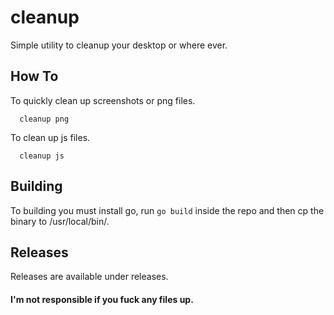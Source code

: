 # cleanup
Simple utility to cleanup your desktop or where ever.

## How To

To quickly clean up screenshots or png files.
```
  cleanup png
```
To clean up js files.
```
  cleanup js
```

## Building
To building you must install go, run ```go build``` inside the repo and then cp the binary to /usr/local/bin/.

## Releases
Releases are available under releases.


#### I'm not responsible if you fuck any files up.
